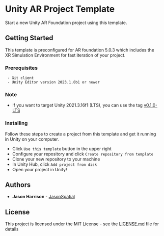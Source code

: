 # Unity AR Project Template

Start a new Unity AR Foundation project using this template.

## Getting Started

This template is preconfigured for AR foundation 5.0.3 which includes the XR Simulation Environment for fast iteration of your project.

### Prerequisites

```
 - Git client
 - Unity Editor version 2023.1.0b1 or newer
```

### Note
* If you want to target Unity 2021.3.16f1 (LTS), you can use the tag [v0.1.0-LTS](https://github.com/JasonSpatial/ar-template/tree/v0.1.0-LTS)

### Installing

Follow these steps to create a project from this template and get it running in Unity on your computer.

* Click `Use this template` button in the upper right 
* Configure your repository and click `Create repository from template`
* Clone your new repository to your machine
* In Unity Hub, click `Add project from disk`
* Open your project in Unity!

## Authors

* **Jason Harrison** - [JasonSpatial](https://github.com/JasonSpatial)

## License

This project is licensed under the MIT License - see the [LICENSE.md](LICENSE.md) file for details

